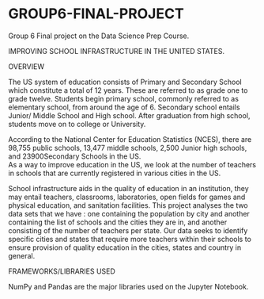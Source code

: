 # GROUP6-FINAL-PROJECT
 Group 6 Final project on the Data Science Prep Course.
 

IMPROVING SCHOOL INFRASTRUCTURE IN THE UNITED STATES.

OVERVIEW

The US system of education consists of Primary and Secondary School which constitute a total of 12 years. These are referred to as grade one to grade twelve. Students begin primary school, commonly referred to as elementary school, from around the age of 6. Secondary school entails Junior/ Middle School and High school. After graduation from high school, students move on to college or University.

According to the National Center for Education Statistics (NCES), there are 98,755 public schools, 13,477 middle schools, 2,500 Junior high schools, and 23900Secondary Schools in the US.  
As a way to improve education in the US, we look at the number of teachers in schools that are currently registered in various cities in the US. 

School infrastructure aids in the quality of education in an institution, they may entail teachers,  classrooms, laboratories, open fields for games and physical education, and sanitation facilities. This project analyses  the two data sets that we have : one containing the population by city and another containing the list of schools and the cities they are in, and another consisting of the number of teachers per state. Our data seeks to identify specific cities and states that require more teachers within their schools to ensure provision of quality education in the cities, states and country in general.

FRAMEWORKS/LIBRARIES USED

NumPy and Pandas are the major libraries used on the Jupyter Notebook.



